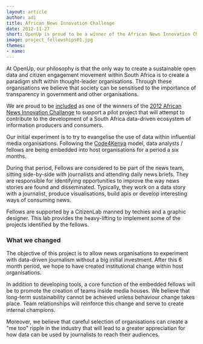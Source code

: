 ```yaml
---
layout: article
author: adi
title: African News Innovation Challenge
date: 2012-11-27
short: OpenUp is proud to be a winner of the African News Innovation Challenge
image: project_fellowships01.jpg
themes:
- name:
---
```

At OpenUp, our philosophy is that the only way to create a sustainable open data and citizen engagement movement within South Africa is to create a paradigm shift within thought-leader organisations. Through these organisations we believe that society can be sensitised to the importance of transparency in government and other organisations.

We are proud to be [included](http://africannewschallenge.org/2012-winners/) as one of the winners of the [2012 African News Innovation Challange](http://africannewschallenge.org/) to support a pilot project that will attempt to contribute to the development of a South Africa data-driven ecosystem of information producers and consumers.

Our initial experiment is to try to evangelise the use of data within influential media organisations. Following the [Code4Kenya](http://www.code4kenya.org/) model, data analysts / fellows are being embedded into host organisations for a period a six months.

During that period, Fellows are considered to be part of the news team, sitting side-by-side with journalists and attending daily news briefs. They are responsible for identifying opportunities to improve the way news stories are found and disseminated. Typically, they work on a data story with a journalist, produce visualisations, build apis or develop interesting ways of consuming news.

Fellows are supported by a CitizenLab manned by techies and a graphic designer. This lab provides the heavy-lifting to implement some of the projects identified by the fellows.

### What we changed

The objective of this project is to allow news organisations to experiment with data-driven journalism without a big initial investment. After this 6 month period, we hope to have created institutional change within host organisations.

In addition to developing tools, a core function of the embedded fellows will be to promote the creation of teams inside media houses. We believe that long-term sustainability cannot be achieved unless behaviour change takes place. Team relationships will reinforce this change and serve to create internal champions.

Moreover, we believe that careful selection of organisations can create a "me too" ripple in the industry that will lead to a greater appreciation for how data can be used by journalists to reach their audiences.